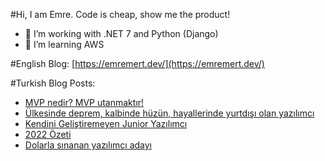 #Hi, I am Emre.
Code is cheap, show me the product!

- 🔭 I’m working with .NET 7 and Python (Django)
- 🌱 I’m learning AWS

#English Blog: [https://emremert.dev/](https://emremert.dev/)

#Turkish Blog Posts:
<!-- BLOG-POST-LIST:START -->
- [MVP nedir? MVP utanmaktır!](https://www.saascommando.com/2023/03/mvp-nedir-mvp-utanmaktr.html)
- [Ülkesinde deprem, kalbinde hüzün, hayallerinde yurtdışı olan yazılımcı](https://www.saascommando.com/2023/02/ulkesinde-deprem-kalbinde-huzun.html)
- [Kendini Geliştiremeyen Junior Yazılımcı](https://www.saascommando.com/2023/01/kendini-gelistiremeyen-junior-yazlmc.html)
- [2022 Özeti](https://www.saascommando.com/2023/01/2022-ozeti.html)
- [Dolarla sınanan yazılımcı adayı](https://www.saascommando.com/2022/12/dolarla-snanan-yazlmc-aday.html)
<!-- BLOG-POST-LIST:END -->
